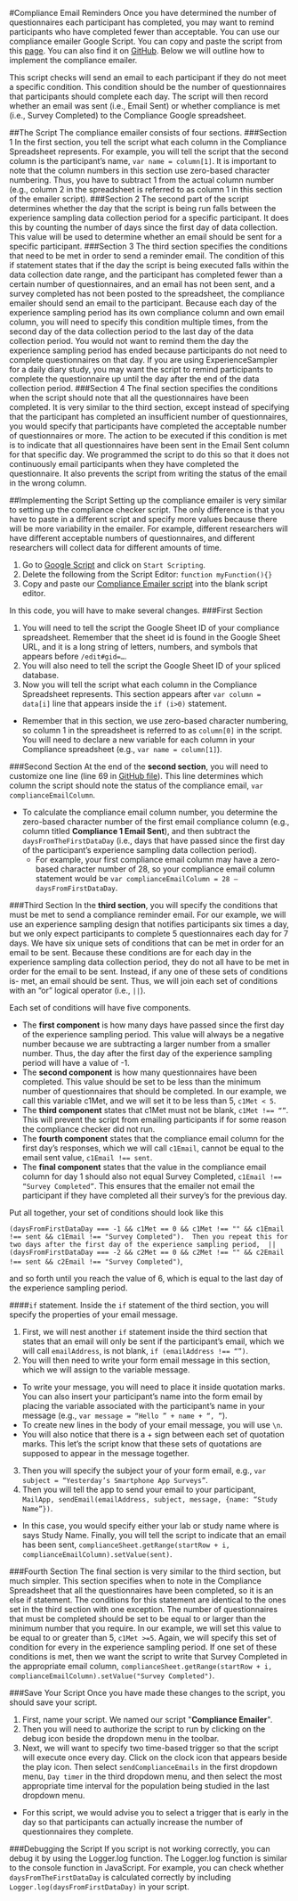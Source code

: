 #Compliance Email Reminders
Once you have determined the number of questionnaires each participant has completed, you may want to remind participants who have 
completed fewer than acceptable. You can use our compliance emailer Google Script. You can copy and paste the script from this [page](https://script.google.com/d/1L2rEefLaftrDnZRVMosO7cuW5dAiAbmLzuDOcjHD9iOpgAGVCugLI_A3/edit?usp=sharing). You can also find it on [GitHub](https://github.com/sabrinathai/ExperienceSampler/blob/master/Google-Script-Participant-Compliance/Google%20Script%20Compliance%20Emailer.js). Below we will outline 
how to implement the compliance emailer. 

This script checks will send an email to each participant if they do not meet a specific 
condition. This condition should be the number of questionnaires that participants should complete each day. The script will then 
record whether an email was sent (i.e., Email Sent) or whether compliance is met (i.e., Survey Completed) to the Compliance Google 
spreadsheet. 

##The Script
The compliance emailer consists of four sections. 
###Section 1
In the first section, you tell the script what each column in the Compliance 
Spreadsheet represents. For example, you will tell the script that the second column is the participant’s name, `var name = column[1]`. 
It is important to note that the column numbers in this section use zero-based character numbering. Thus, you have to subtract 1 
from the actual column number (e.g., column 2 in the spreadsheet is referred to as column 1 in this section of the emailer script). 
###Section 2
The second part of the script determines whether the day that the script is being run falls between the experience sampling data 
collection period for a specific participant. It does this by counting the number of days since the first day of data collection. 
This value will be used to determine whether an email should be sent for a specific participant. 
###Section 3
The third section specifies the conditions that need to be met in order to send a reminder email. The condition of this if statement 
states that if the day the script is being executed falls within the data collection date range, and the participant has completed 
fewer than a certain number of questionnaires, and an email has not been sent, and a survey completed has not been posted to the 
spreadsheet, the compliance emailer should send an email to the participant. Because each day of the experience sampling period has 
its own compliance column and own email column, you will need to specify this condition multiple times, from the second day of the 
data collection period to the last day of the data collection period. You would not want to remind them the day the experience 
sampling period has ended because participants do not need to complete questionnaires on that day. If you are using ExperienceSampler 
for a daily diary study, you may want the script to remind participants to complete the questionnaire up until the day after the end 
of the data collection period. 
###Section 4
The final section specifies the conditions when the script should note that all the questionnaires have been completed. It is very 
similar to the third section, except instead of specifying that the participant has completed an insufficient number of questionnaires, 
you would specify that participants have completed the acceptable number of questionnaires or more. The action to be executed if this 
condition is met is to indicate that all questionnaires have been sent in the Email Sent column for that specific day. We programmed 
the script to do this so that it does not continuously email participants when they have completed the questionnaire. It also prevents 
the script from writing the status of the email in the wrong column.  

##Implementing the Script
Setting up the compliance emailer is very similar to setting up the compliance checker script. The only difference is that you have 
to paste in a different script and specify more values because there will be more variability in the emailer. For example, different 
researchers will have different acceptable numbers of questionnaires, and different researchers will collect data for different amounts 
of time. 

1. Go to [Google Script](https://www.google.com/script/start/) and click on `Start Scripting`. 
2. Delete the following from the Script Editor: `function myFunction(){}`
2. Copy and paste our [Compliance Emailer script](https://github.com/sabrinathai/ExperienceSampler/blob/master/Google-Script-Participant-Compliance/Google%20Script%20Compliance%20Emailer.js) into the blank script editor. 

In this code, you will have to make several changes. 
###First Section

1. You will need to tell the script the Google Sheet ID of your compliance spreadsheet. Remember that the sheet id is found in the Google Sheet URL, and it is a long string of letters, numbers, and symbols that appears before `/edit#gid=…`. 
2. You will also need to tell the script the Google Sheet ID of your spliced database. 
3. Now you will tell the script what each column in the Compliance Spreadsheet represents. This section appears after `var column = data[i]` line that appears inside the `if (i>0)` statement. 
  * Remember that in this section, we use zero-based character numbering, so column 1 in the spreadsheet is referred to as `column[0]` in the script. You will need to declare a new variable for each column in your Compliance spreadsheet (e.g., `var name = column[1]`). 

###Second Section
At the end of the **second section**, you will need to customize one line (line 69 in [GitHub file](https://github.com/sabrinathai/ExperienceSampler/blob/master/Google-Script-Participant-Compliance/Google%20Script%20Compliance%20Emailer.js)). This line determines which column the script should note the 
status of the compliance email, `var complianceEmailColumn`. 
  * To calculate the compliance email column number, you determine the zero-based 
character number of the first email compliance column (e.g., column titled **Compliance 1 Email Sent**), and then subtract the 
`daysFromTheFirstDataDay` (i.e., days that have passed since the first day of the participant’s experience sampling data collection period). 
    * For example, your first compliance email column may have a zero-based character number of 28, so your compliance email column statement would be `var complianceEmailColumn = 28 – daysFromFirstDataDay`. 

###Third Section
In the **third section**, you will specify the conditions that must be met to send a compliance reminder email. For our example, we 
will use an experience sampling design that notifies participants six times a day, but we only expect participants to complete 
5 questionnaires each day for 7 days. We have six unique sets of conditions that can be met in order for an email to be sent. 
Because these conditions are for each day in the experience sampling data collection period, they do not all have to be met in 
order for the email to be sent. Instead, if any one of these sets of conditions is- met, an email should be sent. Thus, we will 
join each set of conditions with an “or” logical operator (i.e., `||`).  

Each set of conditions will have five components. 
  * The **first component** is how many days have passed since the first day of the experience sampling period. This value will always be a negative number because we are subtracting a larger number from a smaller number. Thus, the day after the first day of the experience sampling period will have a value of -1. 
  * The **second component** is how many questionnaires have been completed. This value should be set to be less than the minimum number of questionnaires that should be completed. In our example, we call this variable c1Met, and we will set it to be less than 5, `c1Met < 5`. 
  * The **third component** states that c1Met must not be blank, `c1Met !== “”`. This will prevent the script from emailing participants if for some reason the compliance checker did not run. 
  * The **fourth component** states that the compliance email column for the first day’s responses, which we will call `c1Email`, cannot be equal to the email sent value, `c1Email !== sent`. 
  * The **final component** states that the value in the compliance email column for day 1 should also not equal Survey Completed, `c1Email !== “Survey Completed”`. This ensures that the emailer not email the participant if they have completed all their survey’s for the previous day. 

Put all together, your set of conditions should look like this

`(daysFromFirstDataDay === -1 && c1Met == 0 && c1Met !== "" && c1Email !== sent && c1Email !== "Survey Completed"). 
Then you repeat this for two days after the first day of the experience sampling period, 
|| (daysFromFirstDataDay === -2 && c2Met == 0 && c2Met !== "" && c2Email !== sent && c2Email !== "Survey Completed")`, 

and so forth until you reach the value of 6, which is equal to the last day of the experience sampling period. 

####`if` statement. 
Inside the `if` statement of the third section, you will specify the properties of your email message. 

1. First, we will nest another `if` statement inside the third section that states that an email will only be sent if the participant’s email, which we will call `emailAddress`, is not blank, `if (emailAddress !== “”)`.
2. You will then need to write your form email message in this section, which we will assign to the variable message. 
  * To write your message, you will need to place it inside quotation marks. You can also insert  your participant’s name into the form email by placing the variable associated with the participant’s name in your message (e.g., `var message = “Hello ” + name + “, ”`). 
  * To create new lines in the body of your email message, you will use `\n`. 
  * You will also notice that there is a + sign between each set of quotation marks. This let’s the script know that these sets of quotations are supposed to appear in the message together. 
3. Then you will specify the subject your of your form email, e.g., `var subject = “Yesterday’s Smartphone App Surveys”`. 
4. Then you will tell the app to send your email to your participant, `MailApp, sendEmail(emailAddress, subject, message, {name: “Study Name”})`. 
  * In this case, you would specify either your lab or study name where is says Study Name. Finally, you will tell the script to indicate that an email has been sent, `complianceSheet.getRange(startRow + i, complianceEmailColumn).setValue(sent)`.

###Fourth Section
The final section is very similar to the third section, but much simpler. This section specifies when to note in the Compliance 
Spreadsheet that all the questionnaires have been completed, so it is an else if statement. The conditions for this statement 
are identical to the ones set in the third section with one exception. The number of questionnaires that must be completed should 
be set to be equal to or larger than the minimum number that you require. In our example, we will set this value to be equal to or 
greater than 5, `c1Met >=5`. Again, we will specify this set of condition for every in the experience sampling period. If one set 
of these conditions is met, then we want the script to write that Survey Completed in the appropriate email column, 
`complianceSheet.getRange(startRow + i, complianceEmailColumn).setValue("Survey Completed")`. 

###Save Your Script
Once you have made these changes to the script, you should save your script. 

1. First, name your script. We named our script "**Compliance Emailer**". 
2. Then you will need to authorize the script to run by clicking on the debug icon beside the dropdown menu in the toolbar. 
3. Next, we will want to specify two time-based trigger so that the script will execute once every day. Click on the clock icon that appears beside the play icon. Then select `sendComplianceEmails` in the first dropdown menu, `Day timer` in the third dropdown menu, and then select the most appropriate time interval for the population being studied in the last dropdown menu. 
  * For this script, we would advise you to select a trigger that is early in the day so that participants can actually increase the number of questionnaires they complete. 

###Debugging the Script
If you script is not working correctly, you can debug it by using the Logger.log function. The Logger.log function is similar to the 
console function in JavaScript. For example, you can check whether `daysFromTheFirstDataDay` is calculated correctly by including 
`Logger.log(daysFromFirstDataDay)` in your script. 


